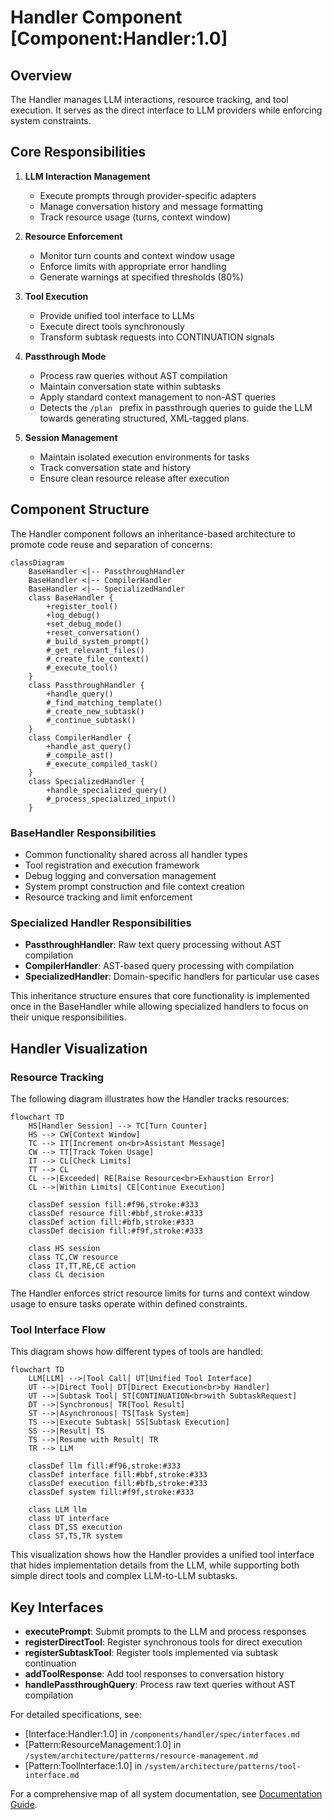 # Handler Component [Component:Handler:1.0]

## Overview

The Handler manages LLM interactions, resource tracking, and tool execution. It serves as the direct interface to LLM providers while enforcing system constraints.

## Core Responsibilities

1. **LLM Interaction Management**
   - Execute prompts through provider-specific adapters
   - Manage conversation history and message formatting
   - Track resource usage (turns, context window)

2. **Resource Enforcement**
   - Monitor turn counts and context window usage
   - Enforce limits with appropriate error handling
   - Generate warnings at specified thresholds (80%)

3. **Tool Execution**
   - Provide unified tool interface to LLMs
   - Execute direct tools synchronously
   - Transform subtask requests into CONTINUATION signals

4. **Passthrough Mode**
   - Process raw queries without AST compilation
   - Maintain conversation state within subtasks
   - Apply standard context management to non-AST queries
   - Detects the `/plan ` prefix in passthrough queries to guide the LLM towards generating structured, XML-tagged plans.

5. **Session Management**
   - Maintain isolated execution environments for tasks
   - Track conversation state and history
   - Ensure clean resource release after execution

## Component Structure

The Handler component follows an inheritance-based architecture to promote code reuse and separation of concerns:

```mermaid
classDiagram
    BaseHandler <|-- PassthroughHandler
    BaseHandler <|-- CompilerHandler
    BaseHandler <|-- SpecializedHandler
    class BaseHandler {
        +register_tool()
        +log_debug()
        +set_debug_mode()
        +reset_conversation()
        #_build_system_prompt()
        #_get_relevant_files()
        #_create_file_context()
        #_execute_tool()
    }
    class PassthroughHandler {
        +handle_query()
        #_find_matching_template()
        #_create_new_subtask()
        #_continue_subtask()
    }
    class CompilerHandler {
        +handle_ast_query()
        #_compile_ast()
        #_execute_compiled_task()
    }
    class SpecializedHandler {
        +handle_specialized_query()
        #_process_specialized_input()
    }
```

### BaseHandler Responsibilities
- Common functionality shared across all handler types
- Tool registration and execution framework
- Debug logging and conversation management
- System prompt construction and file context creation
- Resource tracking and limit enforcement

### Specialized Handler Responsibilities
- **PassthroughHandler**: Raw text query processing without AST compilation
- **CompilerHandler**: AST-based query processing with compilation
- **SpecializedHandler**: Domain-specific handlers for particular use cases

This inheritance structure ensures that core functionality is implemented once in the BaseHandler while allowing specialized handlers to focus on their unique responsibilities.

## Handler Visualization

### Resource Tracking
The following diagram illustrates how the Handler tracks resources:

```mermaid
flowchart TD
    HS[Handler Session] --> TC[Turn Counter]
    HS --> CW[Context Window]
    TC --> IT[Increment on<br>Assistant Message]
    CW --> TT[Track Token Usage]
    IT --> CL[Check Limits]
    TT --> CL
    CL -->|Exceeded| RE[Raise Resource<br>Exhaustion Error]
    CL -->|Within Limits| CE[Continue Execution]
    
    classDef session fill:#f96,stroke:#333
    classDef resource fill:#bbf,stroke:#333
    classDef action fill:#bfb,stroke:#333
    classDef decision fill:#f9f,stroke:#333
    
    class HS session
    class TC,CW resource
    class IT,TT,RE,CE action
    class CL decision
```

The Handler enforces strict resource limits for turns and context window usage to ensure tasks operate within defined constraints.

### Tool Interface Flow
This diagram shows how different types of tools are handled:

```mermaid
flowchart TD
    LLM[LLM] -->|Tool Call| UT[Unified Tool Interface]
    UT -->|Direct Tool| DT[Direct Execution<br>by Handler]
    UT -->|Subtask Tool| ST[CONTINUATION<br>with SubtaskRequest]
    DT -->|Synchronous| TR[Tool Result]
    ST -->|Asynchronous| TS[Task System]
    TS -->|Execute Subtask| SS[Subtask Execution]
    SS -->|Result| TS
    TS -->|Resume with Result| TR
    TR --> LLM
    
    classDef llm fill:#f96,stroke:#333
    classDef interface fill:#bbf,stroke:#333
    classDef execution fill:#bfb,stroke:#333
    classDef system fill:#f9f,stroke:#333
    
    class LLM llm
    class UT interface
    class DT,SS execution
    class ST,TS,TR system
```

This visualization shows how the Handler provides a unified tool interface that hides implementation details from the LLM, while supporting both simple direct tools and complex LLM-to-LLM subtasks.

## Key Interfaces

- **executePrompt**: Submit prompts to the LLM and process responses
- **registerDirectTool**: Register synchronous tools for direct execution
- **registerSubtaskTool**: Register tools implemented via subtask continuation
- **addToolResponse**: Add tool responses to conversation history
- **handlePassthroughQuery**: Process raw text queries without AST compilation

For detailed specifications, see:
- [Interface:Handler:1.0] in `/components/handler/spec/interfaces.md`
- [Pattern:ResourceManagement:1.0] in `/system/architecture/patterns/resource-management.md`
- [Pattern:ToolInterface:1.0] in `/system/architecture/patterns/tool-interface.md`

For a comprehensive map of all system documentation, see [Documentation Guide](/system/docs-guide.md).
